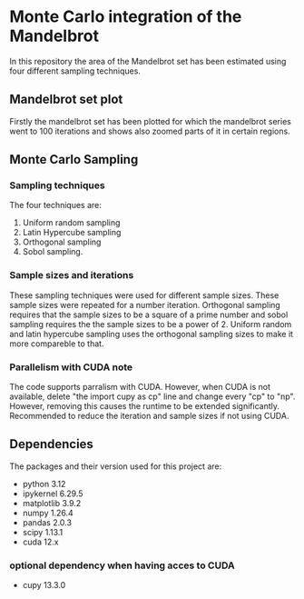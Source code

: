 # Monte Carlo integration of the Mandelbrot
In this repository the area of the Mandelbrot set has been estimated using four different sampling techniques.

## Mandelbrot set plot
Firstly the mandelbrot set has been plotted for which the mandelbrot series went to 100 iterations and shows also zoomed parts of it in certain regions.

## Monte Carlo Sampling


### Sampling techniques
The four techniques are:
  1. Uniform random sampling
  2. Latin Hypercube sampling
  3. Orthogonal sampling
  4. Sobol sampling.

### Sample sizes and iterations
These sampling techniques were used for different sample sizes. These sample sizes were repeated for a number iteration.
Orthogonal sampling requires that the sample sizes to be a square of a prime number and sobol sampling requires the the sample sizes to be a power of 2. Uniform random and latin hypercube sampling uses the orthogonal sampling sizes to make it more compareble to that. 

### Parallelism with CUDA note
The code supports parralism with CUDA. However, when CUDA is not available, delete "the import cupy as cp" line and change every "cp" to "np". However, removing this causes the runtime to be extended significantly. Recommended to reduce the iteration and sample sizes if not using CUDA. 

## Dependencies
The packages and their version used for this project are:
  * python      3.12
  * ipykernel   6.29.5
  * matplotlib  3.9.2
  * numpy       1.26.4
  * pandas      2.0.3
  * scipy       1.13.1
  * cuda        12.x
### optional dependency when having acces to CUDA
  * cupy        13.3.0
